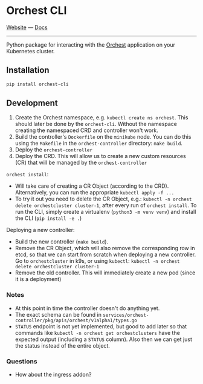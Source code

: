 # Orchest CLI

[Website](https://www.orchest.io) —
[Docs](https://docs.orchest.io/en/stable/)

---

Python package for interacting with the [Orchest](https://github.com/orchest/orchest) application
on your Kubernetes cluster.

## Installation

```sh
pip install orchest-cli
```

## Development

1. Create the Orchest namespace, e.g. `kubectl create ns orchest`. This should later be done by the
   `orchest-cli`. Without the namespace creating the namespaced CRD and controller won't work.
2. Build the controller's `Dockerfile` on the `minikube` node. You can do this using the `Makefile`
   in the `orchest-controller` directory: `make build`.
3. Deploy the `orchest-controller`
4. Deploy the CRD. This will allow us to create a new custom resources (CR) that will be managed by
   the `orchest-controller`

`orchest install`:

- Will take care of creating a CR Object (according to the CRD). Alternatively, you can run the
  appropriate `kubectl apply -f ...`
- To try it out you need to delete the CR Object, e.g.: `kubectl -n orchest delete orchestcluster cluster-1`, after every run of `orchest install`. To run the CLI, simply create a virtualenv
  (`python3 -m venv venv`) and install the CLI (`pip install -e .`)

Deploying a new controller:

- Build the new controller (`make build`).
- Remove the CR Object, which will also remove the corresponding row in etcd, so that we can start from
  scratch when deploying a new controller. Go to `orchestcluster` in k9s, or using `kubectl`:
  `kubectl -n orchest delete orchestcluster cluster-1`
- Remove the old controller. This will immediately create a new pod (since it is a deployment)

### Notes

- At this point in time the controller doesn't do anything yet.
- The exact schema can be found in `services/orchest-controller/pkg/apis/orchest/v1alpha1/types.go`
- `STATUS` endpoint is not yet implemented, but good to add later so that commands like
  `kubectl -n orchest get orchestclusters` have the expected output (including a `STATUS` column).
  Also then we can get just the status instead of the entire object.

### Questions

- How about the ingress addon?
